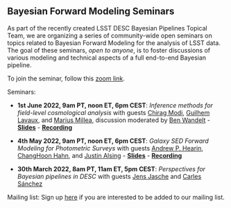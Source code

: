 ## Bayesian Forward Modeling Seminars

As part of the recently created LSST DESC Bayesian Pipelines Topical Team, we are organizing a series of community-wide open seminars on topics related to Bayesian Forward Modeling for the analysis of LSST data. The goal of these seminars, *open to anyone*, is to foster discussions of various modeling and technical aspects of a full end-to-end Bayesian pipeline.

To join the seminar, follow this [zoom link](https://stanford.zoom.us/j/92410482859?pwd=STBNQXBrTS8yVGdydXJxVFViSGZOQT09).


Seminars:

- **1st June 2022, 9am PT, noon ET, 6pm CEST**: *Inference methods for field-level cosmological analysis* with guests [Chirag Modi](https://modichirag.github.io), [Guilhem Lavaux](http://www2.iap.fr/users/lavaux/), and [Marius Millea](https://cosmicmar.com), discussion moderated by [Ben Wandelt](https://benwandelt.org) - **[Slides](https://docs.google.com/presentation/d/1j9S94U56HYO3epGMfK4pWzgcLvqkQ7wAaAUYauGfmow/edit?usp=sharing)** - **[Recording](https://stanford.zoom.us/rec/share/38OFZRJsAGUE2RFrWmjqcROEG04bbMj2N8HRwFHskiZWPMjP25P_MoLlCAmKt_R7.zwZtagf__YJDAjVm)**
 
- **4th May 2022, 9am PT, noon ET, 6pm CEST**: *Galaxy SED Forward Modeling for Photometric Surveys* with guests [Andrew P. Hearin](https://www.anl.gov/profile/andrew-p-hearin), [ChangHoon Hahn](https://changhoonhahn.github.io/), and [Justin Alsing](https://scholar.google.co.uk/citations?user=ICPFL8AAAAAJ&hl=en) - **[Slides](https://docs.google.com/presentation/d/1uQidKB5XvidE8E6HPZ3deVjPoqHSN_fxJ5h-Hf0KMMw/edit?usp=sharing)** - **[Recording](https://stanford.zoom.us/rec/share/nRPpO7kiwKQvdEGJFDv1Kfo2qMNpxeqhXGOfkjFY1nUzLjg8ESVh_zGg0hLR_jqp.Za1wiuGmjMRSFtoj)**

- **30th March 2022, 8am PT, 11am ET, 5pm CEST**: *Perspectives for Bayesian pipelines in DESC* with guests [Jens Jasche](https://www.su.se/english/profiles/jeja4711-1.368011) and [Carles Sánchez](https://carlessanchezalonso.github.io)


Mailing list: Sign up [here](https://forms.gle/zPUK3cdtCC5aG2eH9) if you are interested to be added to our mailing list.
